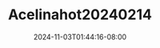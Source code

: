 --- 
title: "Acelinahot20240214"
description: "download bokep Acelinahot20240214 doodstream video full baru"
date: 2024-11-03T01:44:16-08:00
file_code: "fmobmsiro2av"
draft: false
cover: "9974lcz0gpoo90t8.jpg"
tags: [""]
length: 2828
fld_id: "1482965"
foldername: "Acelinahot"
categories: ["Acelinahot"]
views: 0
---